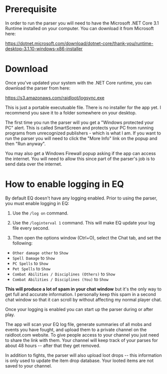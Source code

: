 # Prerequisite

In order to run the parser you will need to have the Microsoft .NET Core 3.1 Runtime installed on your computer. You can download it from Microsoft here:

https://dotnet.microsoft.com/download/dotnet-core/thank-you/runtime-desktop-3.1.10-windows-x86-installer

# Download

Once you've updated your system with the .NET Core runtime, you can download the parser from here:

https://s3.amazonaws.com/raidloot/logsync.exe

This is just a portable executuable file. There is no installer for the app yet. I recommend you save it to a folder somewhere on your desktop.

The first time you run the parser will you get a "Windows protected your PC" alert. This is called SmartScreen and protects your PC from running programs from unrecognized publishers - which is what I am. If you want to run the parser you will need to click the "More Info" link on the popup and then "Run anyway".

You may also get a Windows Firewall popup asking if the app can access the internet. You will need to allow this since part of the parser's job is to send data over the internet.


# How to enable logging in EQ

By default EQ doesn't have any logging enabled. Prior to using the parser, you must enable logging in EQ:

1. Use the `/log on` command.

2. Use the `/loginterval 1` command. This will make EQ update your log file every second.

3. Then open the options window (Ctrl+O), select the Chat tab, and set the following:

-   `Other damage other` to `Show`
-   `Spell Damage` to `Show`
-   `PC Spells` to `Show`
-   `Pet Spells` to `Show`
-   `Combat Abilities / Disciplines (Others)` to `Show`
-   `Combat Abilities / Disciplines (You)` to `Show`

**This will produce a lot of spam in your chat window** but it's the only way to get full and accurate information. I personally keep this spam in a second chat window so that it can scroll by without affecting my normal player chat.

Once your logging is enabled you can start up the parser during or after play.

The app will scan your EQ log file, generate summaries of all mobs and events you have fought, and upload them to a private channel on the raidloot.com website. To give people access to your channel you just need to share the link with them. Your channel will keep track of your parses for about 48 hours -- after that they get removed.

In addition to fights, the parser will also upload loot drops -- this information is only used to update the item drop database. Your looted items are not saved to your channel.
